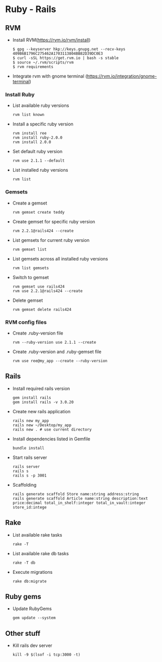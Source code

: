 # Ruby - Rails

## RVM

* Install RVM(https://rvm.io/rvm/install)

   ```
  $ gpg --keyserver hkp://keys.gnupg.net --recv-keys 409B6B1796C275462A1703113804BB82D39DC0E3
  $ curl -sSL https://get.rvm.io | bash -s stable
  $ source ~/.rvm/scripts/rvm
  $ rvm requirements
  ```

* Integrate rvm with gnome terminal (https://rvm.io/integration/gnome-terminal)

### Install Ruby

* List available ruby versions

  `rvm list known`

* Install a specific ruby version

  ```
  rvm install ree
  rvm install ruby-2.0.0
  rvm install 2.0.0
  ```

* Set default ruby version

  `rvm use 2.1.1 --default`

* List installed ruby versions

  `rvm list`

### Gemsets

* Create a gemset

  `rvm gemset create teddy`

* Create gemset for specific ruby version

  ```
  rvm 2.2.1@rails424 --create
  ```

* List gemsets for current ruby version

  `rvm gemset list`

* List gemsets across all installed ruby versions

  `rvm list gemsets`

* Switch to gemset

  ```
  rvm gemset use rails424
  rvm use 2.2.1@rails424 --create
  ```
  
* Delete gemset

  `rvm gemset delete rails424`

### RVM config files

* Create .ruby-version file

  `rvm --ruby-version use 2.1.1 --create`

* Create .ruby-version and .ruby-gemset file

  `rvm use ree@my_app --create --ruby-version`

## Rails

* Install required rails version

  ```
  gem install rails
  gem install rails -v 3.0.20
  ```

* Create new rails application

  ```
  rails new my_app
  rails new ~/Desktop/my_app
  rails new . # use current directory
  ```

* Install dependencies listed in Gemfile

  `bundle install`

* Start rails server

  ```
  rails server
  rails s
  rails s -p 3001
  ```

* Scaffolding

  ```
  rails generate scaffold Store name:string address:string
  rails generate scaffold Article name:string description:text price:decimal total_in_shelf:integer total_in_vault:integer store_id:intege
  ```

## Rake

* List available rake tasks

  `rake -T`

* List available rake db tasks

  `rake -T db`

* Execute migrations

  `rake db:migrate`
  
## Ruby gems

* Update RubyGems

  `gem update --system`

## Other stuff

* Kill rails dev server

  `kill -9 $(lsof -i tcp:3000 -t)`
